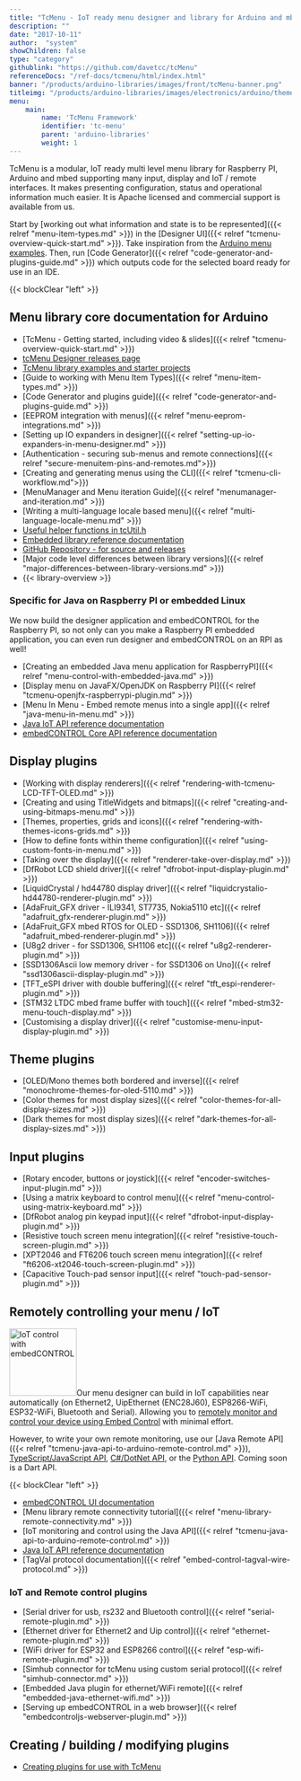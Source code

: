 ```yaml
---
title: "TcMenu - IoT ready menu designer and library for Arduino and mbed"
description: ""
date: "2017-10-11"
author:  "system"
showChildren: false
type: "category"
githublink: "https://github.com/davetcc/tcMenu"
referenceDocs: "/ref-docs/tcmenu/html/index.html"
banner: "/products/arduino-libraries/images/front/tcMenu-banner.png"
titleimg: "/products/arduino-libraries/images/electronics/arduino/themes/color-blue-example.jpg"
menu:
    main:
        name: 'TcMenu Framework'
        identifier: 'tc-menu'
        parent: 'arduino-libraries'
        weight: 1
---
```


TcMenu is a modular, IoT ready multi level menu library for Raspberry PI, Arduino and mbed supporting many input, display and IoT / remote interfaces. It makes presenting configuration, status and operational information much easier. It is Apache licensed and commercial support is available from us.

Start by [working out what information and state is to be represented]({{< relref "menu-item-types.md" >}}) in the [Designer UI]({{< relref "tcmenu-overview-quick-start.md" >}}). Take inspiration from the [Arduino menu examples](https://github.com/davetcc/tcMenuLib/tree/master/examples). Then, run [Code Generator]({{< relref "code-generator-and-plugins-guide.md" >}}) which outputs code for the selected board ready for use in an IDE.

{{< blockClear "left" >}}

## Menu library core documentation for Arduino 

* [TcMenu - Getting started, including video & slides]({{< relref "tcmenu-overview-quick-start.md" >}})
* [tcMenu Designer releases page](https://github.com/davetcc/tcMenu/releases)
* [TcMenu library examples and starter projects](https://github.com/davetcc/tcMenuLib/tree/master/examples)
* [Guide to working with Menu Item Types]({{< relref "menu-item-types.md" >}})
* [Code Generator and plugins guide]({{< relref "code-generator-and-plugins-guide.md" >}}) 
* [EEPROM integration with menus]({{< relref "menu-eeprom-integrations.md" >}})
* [Setting up IO expanders in designer]({{< relref "setting-up-io-expanders-in-menu-designer.md" >}})
* [Authentication - securing sub-menus and remote connections]({{< relref "secure-menuitem-pins-and-remotes.md">}})
* [Creating and generating menus using the CLI]({{< relref "tcmenu-cli-workflow.md">}})
* [MenuManager and Menu iteration Guide]({{< relref "menumanager-and-iteration.md" >}})
* [Writing a multi-language locale based menu]({{< relref "multi-language-locale-menu.md" >}})
* [Useful helper functions in tcUtil.h](https://www.thecoderscorner.com/ref-docs/tcmenu/html/tc_util_8h.html)
* [Embedded library reference documentation](/ref-docs/tcmenu/html/index.html)
* [GitHub Repository - for source and releases](https://github.com/davetcc/tcMenu)
* [Major code level differences between library versions]({{< relref "major-differences-between-library-versions.md" >}}) 
* {{< library-overview >}}

### Specific for Java on Raspberry PI or embedded Linux

We now build the designer application and embedCONTROL for the Raspberry PI, so not only can you make a Raspberry PI embedded application, you can even run designer and embedCONTROL on an RPI as well!

* [Creating an embedded Java menu application for RaspberryPI]({{< relref "menu-control-with-embedded-java.md" >}})
* [Display menu on JavaFX/OpenJDK on Raspberry PI]({{< relref "tcmenu-openjfx-raspberrypi-plugin.md" >}})
* [Menu In Menu - Embed remote menus into a single app]({{< relref "java-menu-in-menu.md" >}})
* [Java IoT API reference documentation](https://www.thecoderscorner.com/ref-docs/tcmenujavaapi/html/annotated.html)
* [embedCONTROL Core API reference documentation](https://www.thecoderscorner.com/ref-docs/embedcontrol-core/html/annotated.html)

## Display plugins

* [Working with display renderers]({{< relref "rendering-with-tcmenu-LCD-TFT-OLED.md" >}})
* [Creating and using TitleWidgets and bitmaps]({{< relref "creating-and-using-bitmaps-menu.md" >}})
* [Themes, properties, grids and icons]({{< relref "rendering-with-themes-icons-grids.md" >}})
* [How to define fonts within theme configuration]({{< relref "using-custom-fonts-in-menu.md" >}})
* [Taking over the display]({{< relref "renderer-take-over-display.md" >}})
* [DfRobot LCD shield driver]({{< relref "dfrobot-input-display-plugin.md" >}})
* [LiquidCrystal / hd44780 display driver]({{< relref "liquidcrystalio-hd44780-renderer-plugin.md" >}})
* [AdaFruit_GFX driver - ILI9341, ST7735, Nokia5110 etc]({{< relref "adafruit_gfx-renderer-plugin.md" >}})
* [AdaFruit_GFX mbed RTOS for OLED - SSD1306, SH1106]({{< relref "adafruit_mbed-renderer-plugin.md" >}})
* [U8g2 driver - for SSD1306, SH1106 etc]({{< relref "u8g2-renderer-plugin.md" >}})
* [SSD1306Ascii low memory driver - for SSD1306 on Uno]({{< relref "ssd1306ascii-display-plugin.md" >}})
* [TFT_eSPI driver with double buffering]({{< relref "tft_espi-renderer-plugin.md" >}})
* [STM32 LTDC mbed frame buffer with touch]({{< relref "mbed-stm32-menu-touch-display.md" >}})
* [Customising a display driver]({{< relref "customise-menu-input-display-plugin.md" >}})

## Theme plugins

* [OLED/Mono themes both bordered and inverse]({{< relref "monochrome-themes-for-oled-5110.md" >}})
* [Color themes for most display sizes]({{< relref "color-themes-for-all-display-sizes.md" >}})
* [Dark themes for most display sizes]({{< relref "dark-themes-for-all-display-sizes.md" >}})

## Input plugins

* [Rotary encoder, buttons or joystick]({{< relref "encoder-switches-input-plugin.md" >}})
* [Using a matrix keyboard to control menu]({{< relref "menu-control-using-matrix-keyboard.md" >}})
* [DfRobot analog pin keypad input]({{< relref "dfrobot-input-display-plugin.md" >}})
* [Resistive touch screen menu integration]({{< relref "resistive-touch-screen-plugin.md" >}})
* [XPT2046 and FT6206 touch screen menu integration]({{< relref "ft6206-xt2046-touch-screen-plugin.md" >}})
* [Capacitive Touch-pad sensor input]({{< relref "touch-pad-sensor-plugin.md" >}})

## Remotely controlling your menu / IoT

<img class="pull-left" src="/products/arduino-libraries/images/apps/embed-control/mainicon.png" width="120" alt="IoT control with embedCONTROL"/>Our menu designer can build in IoT capabilities near automatically (on Ethernet2, UipEthernet (ENC28J60), ESP8266-WiFi, ESP32-WiFi, Bluetooth and Serial). Allowing you to [remotely monitor and control your device using Embed Control](https://www.thecoderscorner.com/products/apps/embed-control/) with minimal effort.

However, to write your own remote monitoring, use our [Java Remote API]({{< relref "tcmenu-java-api-to-arduino-remote-control.md" >}}), [TypeScript/JavaScript API](https://github.com/davetcc/embedcontrolJS), [C#/DotNet API](https://github.com/davetcc/tcmenu-dotnet-sdk), or the [Python API](https://github.com/davetcc/tcmenu-python). Coming soon is a Dart API.

{{< blockClear "left" >}}

* [embedCONTROL UI documentation](https://www.thecoderscorner.com/products/apps/embed-control/)
* [Menu library remote connectivity tutorial]({{< relref "menu-library-remote-connectivity.md" >}})
* [IoT monitoring and control using the Java API]({{< relref "tcmenu-java-api-to-arduino-remote-control.md" >}})
* [Java IoT API reference documentation](/ref-docs/tcmenujavaapi/html/index.html) 
* [TagVal protocol documentation]({{< relref "embed-control-tagval-wire-protocol.md" >}})

### IoT and Remote control plugins

* [Serial driver for usb, rs232 and Bluetooth control]({{< relref "serial-remote-plugin.md" >}})
* [Ethernet driver for Ethernet2 and Uip control]({{< relref "ethernet-remote-plugin.md" >}})
* [WiFi driver for ESP32 and ESP8266 control]({{< relref "esp-wifi-remote-plugin.md" >}})
* [Simhub connector for tcMenu using custom serial protocol]({{< relref "simhub-connector.md" >}})
* [Embedded Java plugin for ethernet/WiFi remote]({{< relref "embedded-java-ethernet-wifi.md" >}})
* [Serving up embedCONTROL in a web browser]({{< relref "embedcontroljs-webserver-plugin.md" >}})

## Creating / building / modifying plugins

* [Creating plugins for use with TcMenu](https://github.com/davetcc/tcMenu/tree/master/xmlPlugins)
